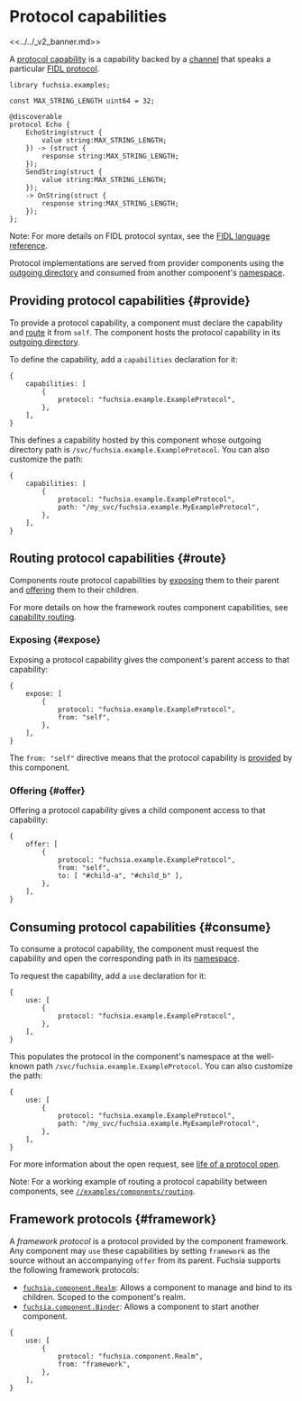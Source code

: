 # Protocol capabilities

<<../../_v2_banner.md>>

A [protocol capability][glossary.protocol-capability] is a capability backed
by a [channel][glossary.channel] that speaks a particular
[FIDL protocol][glossary.protocol].

```fidl
library fuchsia.examples;

const MAX_STRING_LENGTH uint64 = 32;

@discoverable
protocol Echo {
    EchoString(struct {
        value string:MAX_STRING_LENGTH;
    }) -> (struct {
        response string:MAX_STRING_LENGTH;
    });
    SendString(struct {
        value string:MAX_STRING_LENGTH;
    });
    -> OnString(struct {
        response string:MAX_STRING_LENGTH;
    });
};
```

Note: For more details on FIDL protocol syntax, see the
[FIDL language reference][fidl-reference].

Protocol implementations are served from provider components using the
[outgoing directory][glossary.outgoing-directory] and consumed from another
component's [namespace][glossary.namespace].

## Providing protocol capabilities {#provide}

To provide a protocol capability, a component must declare the capability and
[route](#route) it from `self`. The component hosts the protocol capability in
its [outgoing directory][glossary.outgoing-directory].

To define the capability, add a `capabilities` declaration for it:

```json5
{
    capabilities: [
        {
            protocol: "fuchsia.example.ExampleProtocol",
        },
    ],
}
```

This defines a capability hosted by this component whose outgoing directory path
is `/svc/fuchsia.example.ExampleProtocol`. You can also customize the path:

```json5
{
    capabilities: [
        {
            protocol: "fuchsia.example.ExampleProtocol",
            path: "/my_svc/fuchsia.example.MyExampleProtocol",
        },
    ],
}
```

## Routing protocol capabilities {#route}

Components route protocol capabilities by [exposing](#expose) them to their
parent and [offering](#offer) them to their children.

For more details on how the framework routes component capabilities,
see [capability routing][capability-routing].

### Exposing {#expose}

Exposing a protocol capability gives the component's parent access to that
capability:

```json5
{
    expose: [
        {
            protocol: "fuchsia.example.ExampleProtocol",
            from: "self",
        },
    ],
}
```

The `from: "self"` directive means that the protocol capability is
[provided](#provide) by this component.

### Offering {#offer}

Offering a protocol capability gives a child component access to that
capability:

```json5
{
    offer: [
        {
            protocol: "fuchsia.example.ExampleProtocol",
            from: "self",
            to: [ "#child-a", "#child_b" ],
        },
    ],
}
```

## Consuming protocol capabilities {#consume}

To consume a protocol capability, the component must request the capability and
open the corresponding path in its [namespace][glossary.namespace].

To request the capability, add a `use` declaration for it:

```json5
{
    use: [
        {
            protocol: "fuchsia.example.ExampleProtocol",
        },
    ],
}
```

This populates the protocol in the component's namespace at the well-known path
`/svc/fuchsia.example.ExampleProtocol`. You can also customize the path:

```json5
{
    use: [
        {
            protocol: "fuchsia.example.ExampleProtocol",
            path: "/my_svc/fuchsia.example.MyExampleProtocol",
        },
    ],
}
```

For more information about the open request, see
[life of a protocol open][life-of-a-protocol-open].

Note: For a working example of routing a protocol capability between components,
see [`//examples/components/routing`][routing-example].

## Framework protocols {#framework}

A *framework protocol* is a protocol provided by the component framework.
Any component may `use` these capabilities by setting `framework` as the source
without an accompanying `offer` from its parent.
Fuchsia supports the following framework protocols:

-   [`fuchsia.component.Realm`][fidl-realm]: Allows a component to manage and bind to
    its children. Scoped to the component's realm.
-   [`fuchsia.component.Binder`][fidl-binder]: Allows a component to start
    another component.

```json5
{
    use: [
        {
            protocol: "fuchsia.component.Realm",
            from: "framework",
        },
    ],
}
```

[glossary.namespace]: glossary/README.md#namespace
[glossary.outgoing-directory]: glossary/README.md#outgoing-directory
[glossary.channel]: glossary/README.md#channel
[glossary.protocol]: glossary/README.md#protocol
[glossary.protocol-capability]: glossary/README.md#protocol-capability
[capability-routing]: concepts/components/v2/capabilities/README.md#routing
[fidl-reference]: reference/fidl/language/language.md
[fidl-binder]: /sdk/fidl/fuchsia.component/binder.fidl
[fidl-realm]: /sdk/fidl/fuchsia.component/realm.fidl
[life-of-a-protocol-open]: concepts/components/v2/capabilities/life_of_a_protocol_open.md
[routing-example]: /examples/components/routing
